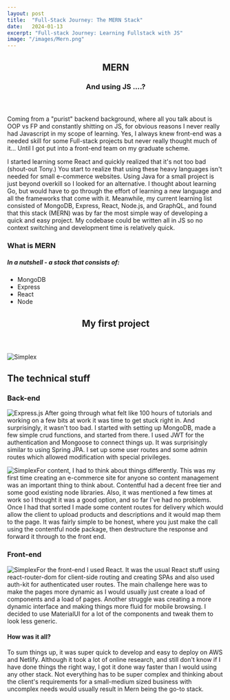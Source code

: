 ```yaml
---
layout: post
title:  "Full-Stack Journey: The MERN Stack"
date:   2024-01-13
excerpt: "Full-stack Journey: Learning Fullstack with JS"
image: "/images/Mern.png"
---
```

  <header>
  <h2>MERN</h2>
  <h3>And using JS ....?</h3>
  </header>
  <p>Coming from a "purist" backend background, where all you talk about is OOP vs FP and constantly shitting on JS, for obvious reasons I never really had Javascript in my scope of learning. Yes, I always knew front-end was a needed skill for some Full-stack projects but never really thought much of it... Until I got put into a front-end team on my graduate scheme. </p>
  <p>I started learning some React and quickly realized that it's not too bad (shout-out Tony.) You start to realize that using these heavy languages isn't needed for small e-commerce websites. Using Java for a small project is just beyond overkill so I looked for an alternative. I thought about learning Go, but would have to go through the effort of learning a new language and all the frameworks that come with it. Meanwhile, my current learning list consisted of MongoDB, Express, React, Node.js, and GraphQL, and found that this stack (MERN) was by far the most simple way of developing a quick and easy project. My codebase could be written all in JS so no context switching and development time is relatively quick.</p>
  <h3>What is MERN</h3>
  <h5>In a nutshell - a stack that consists of:</h5>
   <ul>
    <li>MongoDB</li>
    <li>Express</li>
    <li>React</li>
    <li>Node</li>
   </ul>

  <header class="featured">
  <h2>My first project</h2>
  </header>
  	<span class="image fit"><img src="{{ "/images/simplex-mern.png" | absolute_url }}" alt="Simplex" /></span>

## The technical stuff
### Back-end
<p><span class="image left"><img src="{{ "/images/express-mern.png" | absolute_url }}" alt=" Express.js" /></span> After going through what felt like 100 hours of tutorials and working on a few bits at work it was time to get stuck right in. And surprisingly, it wasn't too bad. I started with setting up MongoDB, made a few simple crud functions, and started from there. I used JWT for the authentication and Mongoose to connect things up. It was surprisingly similar to using Spring JPA. I set up some user routes and some admin routes which allowed modification with special privileges.
</p>
<p><span class="image right"><img src="{{ "/images/content-mern.png" | absolute_url }}" alt="Simplex" /></span>For content, I had to think about things differently. This was my first time creating an e-commerce site for anyone so content management was an important thing to think about. Contentful had a decent free tier and some good existing node libraries. Also, it was mentioned a few times at work so I thought it was a good option, and so far I've had no problems. Once I had that sorted I made some content routes for delivery which would allow the client to upload products and descriptions and it would map them to the page. It was fairly simple to be honest, where you just make the call using the contentful node package, then destructure the response and forward it through to the front end.
</p>

### Front-end
<p><span class="image right"><img src="{{ "/images/react-mern.png" | absolute_url }}" alt="Simplex" /></span>For the front-end I used React. It was the usual React stuff using react-router-dom for client-side routing and creating SPAs and also used auth-kit for authenticated user routes. The main challenge here was to make the pages more dynamic as I would usually just create a load of components and a load of pages. Another struggle was creating a more dynamic interface and making things more fluid for mobile browsing. I decided to use MaterialUI for a lot of the components and tweak them to look less generic.
</p>
  <h4>How was it all?</h4>
  <p> To sum things up, it was super quick to develop and easy to deploy on AWS and Netlify. Although it took a lot of online research, and still don't know if I have done things the right way, I got it done way faster than I would using any other stack. Not everything has to be super complex and thinking about the client's requirements for a small-medium sized business with uncomplex needs would usually result in Mern being the go-to stack.</p>